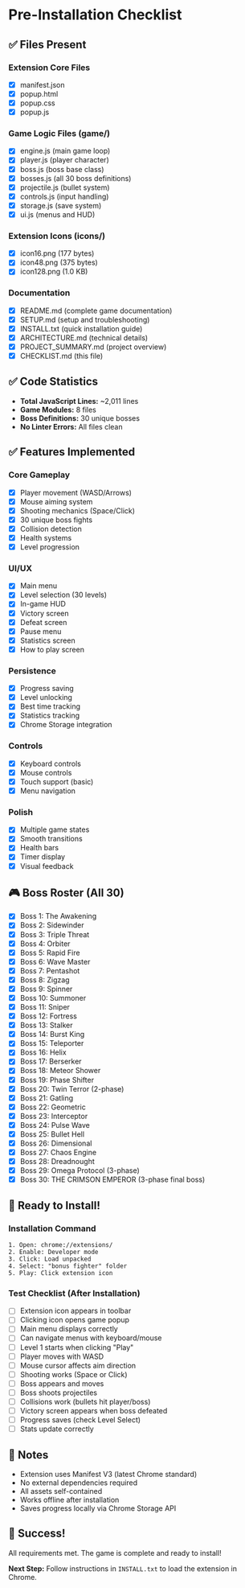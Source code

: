 # Pre-Installation Checklist

## ✅ Files Present

### Extension Core Files
- [x] manifest.json
- [x] popup.html
- [x] popup.css  
- [x] popup.js

### Game Logic Files (game/)
- [x] engine.js (main game loop)
- [x] player.js (player character)
- [x] boss.js (boss base class)
- [x] bosses.js (all 30 boss definitions)
- [x] projectile.js (bullet system)
- [x] controls.js (input handling)
- [x] storage.js (save system)
- [x] ui.js (menus and HUD)

### Extension Icons (icons/)
- [x] icon16.png (177 bytes)
- [x] icon48.png (375 bytes)
- [x] icon128.png (1.0 KB)

### Documentation
- [x] README.md (complete game documentation)
- [x] SETUP.md (setup and troubleshooting)
- [x] INSTALL.txt (quick installation guide)
- [x] ARCHITECTURE.md (technical details)
- [x] PROJECT_SUMMARY.md (project overview)
- [x] CHECKLIST.md (this file)

## ✅ Code Statistics

- **Total JavaScript Lines:** ~2,011 lines
- **Game Modules:** 8 files
- **Boss Definitions:** 30 unique bosses
- **No Linter Errors:** All files clean

## ✅ Features Implemented

### Core Gameplay
- [x] Player movement (WASD/Arrows)
- [x] Mouse aiming system
- [x] Shooting mechanics (Space/Click)
- [x] 30 unique boss fights
- [x] Collision detection
- [x] Health systems
- [x] Level progression

### UI/UX
- [x] Main menu
- [x] Level selection (30 levels)
- [x] In-game HUD
- [x] Victory screen
- [x] Defeat screen
- [x] Pause menu
- [x] Statistics screen
- [x] How to play screen

### Persistence
- [x] Progress saving
- [x] Level unlocking
- [x] Best time tracking
- [x] Statistics tracking
- [x] Chrome Storage integration

### Controls
- [x] Keyboard controls
- [x] Mouse controls
- [x] Touch support (basic)
- [x] Menu navigation

### Polish
- [x] Multiple game states
- [x] Smooth transitions
- [x] Health bars
- [x] Timer display
- [x] Visual feedback

## 🎮 Boss Roster (All 30)

- [x] Boss 1: The Awakening
- [x] Boss 2: Sidewinder
- [x] Boss 3: Triple Threat
- [x] Boss 4: Orbiter
- [x] Boss 5: Rapid Fire
- [x] Boss 6: Wave Master
- [x] Boss 7: Pentashot
- [x] Boss 8: Zigzag
- [x] Boss 9: Spinner
- [x] Boss 10: Summoner
- [x] Boss 11: Sniper
- [x] Boss 12: Fortress
- [x] Boss 13: Stalker
- [x] Boss 14: Burst King
- [x] Boss 15: Teleporter
- [x] Boss 16: Helix
- [x] Boss 17: Berserker
- [x] Boss 18: Meteor Shower
- [x] Boss 19: Phase Shifter
- [x] Boss 20: Twin Terror (2-phase)
- [x] Boss 21: Gatling
- [x] Boss 22: Geometric
- [x] Boss 23: Interceptor
- [x] Boss 24: Pulse Wave
- [x] Boss 25: Bullet Hell
- [x] Boss 26: Dimensional
- [x] Boss 27: Chaos Engine
- [x] Boss 28: Dreadnought
- [x] Boss 29: Omega Protocol (3-phase)
- [x] Boss 30: THE CRIMSON EMPEROR (3-phase final boss)

## 🚀 Ready to Install!

### Installation Command
```
1. Open: chrome://extensions/
2. Enable: Developer mode
3. Click: Load unpacked
4. Select: "bonus fighter" folder
5. Play: Click extension icon
```

### Test Checklist (After Installation)
- [ ] Extension icon appears in toolbar
- [ ] Clicking icon opens game popup
- [ ] Main menu displays correctly
- [ ] Can navigate menus with keyboard/mouse
- [ ] Level 1 starts when clicking "Play"
- [ ] Player moves with WASD
- [ ] Mouse cursor affects aim direction
- [ ] Shooting works (Space or Click)
- [ ] Boss appears and moves
- [ ] Boss shoots projectiles
- [ ] Collisions work (bullets hit player/boss)
- [ ] Victory screen appears when boss defeated
- [ ] Progress saves (check Level Select)
- [ ] Stats update correctly

## 📝 Notes

- Extension uses Manifest V3 (latest Chrome standard)
- No external dependencies required
- All assets self-contained
- Works offline after installation
- Saves progress locally via Chrome Storage API

## 🎯 Success!

All requirements met. The game is complete and ready to install!

**Next Step:** Follow instructions in `INSTALL.txt` to load the extension in Chrome.

